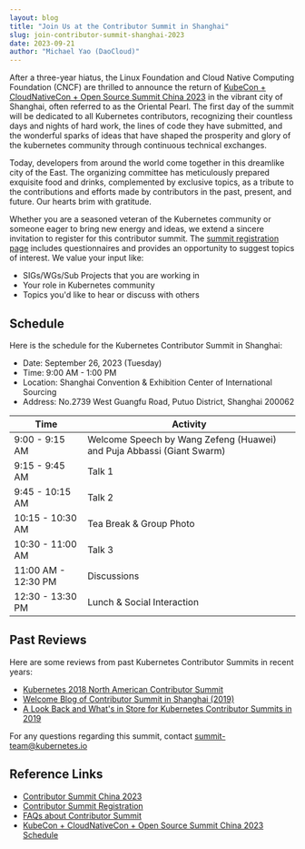 ```yaml
---
layout: blog
title: "Join Us at the Contributor Summit in Shanghai"
slug: join-contributor-summit-shanghai-2023
date: 2023-09-21
author: "Michael Yao (DaoCloud)"
---
```


After a three-year hiatus, the Linux Foundation and Cloud Native Computing Foundation (CNCF)
are thrilled to announce the return of
[KubeCon + CloudNativeCon + Open Source Summit China 2023](https://www.lfasiallc.com/kubecon-cloudnativecon-open-source-summit-china/program/schedule/)
in the vibrant city of Shanghai, often referred to as the Oriental Pearl. The first day of the summit
will be dedicated to all Kubernetes contributors, recognizing their countless days and nights of hard work,
the lines of code they have submitted, and the wonderful sparks of ideas that have shaped the prosperity
and glory of the kubernetes community through continuous technical exchanges.

Today, developers from around the world come together in this dreamlike city of the East.
The organizing committee has meticulously prepared exquisite food and drinks,
complemented by exclusive topics, as a tribute to the contributions and efforts made by
contributors in the past, present, and future. Our hearts brim with gratitude.

Whether you are a seasoned veteran of the Kubernetes community or someone eager to
bring new energy and ideas, we extend a sincere invitation to register for this contributor summit.
The [summit registration page](https://wj.qq.com/s2/12996651/2260/) includes questionnaires and provides
an opportunity to suggest topics of interest. We value your input like:

- SIGs/WGs/Sub Projects that you are working in
- Your role in Kubernetes community
- Topics you'd like to hear or discuss with others

## Schedule

Here is the schedule for the Kubernetes Contributor Summit in Shanghai:

- Date: September 26, 2023 (Tuesday)
- Time: 9:00 AM - 1:00 PM
- Location: Shanghai Convention & Exhibition Center of International Sourcing
- Address: No.2739 West Guangfu Road, Putuo District, Shanghai 200062

| Time                | Activity                                               |
| ------------------- | ------------------------------------------------------ |
| 9:00 - 9:15 AM      | Welcome Speech by Wang Zefeng (Huawei) and Puja Abbassi (Giant Swarm)  |
| 9:15 - 9:45 AM      | Talk 1                                                 |
| 9:45 - 10:15 AM     | Talk 2                                                 |
| 10:15 - 10:30 AM    | Tea Break & Group Photo                                |
| 10:30 - 11:00 AM    | Talk 3                                                 |
| 11:00 AM - 12:30 PM | Discussions                                            |
| 12:30 - 13:30 PM    | Lunch & Social Interaction                             |

## Past Reviews

Here are some reviews from past Kubernetes Contributor Summits in recent years:

- [Kubernetes 2018 North American Contributor Summit](https://kubernetes.io//blog/2018/10/16/kubernetes-2018-north-american-contributor-summit/)
- [Welcome Blog of Contributor Summit in Shanghai (2019)](https://kubernetes.io/blog/2019/06/12/join-us-at-the-contributor-summit-in-shanghai/)
- [A Look Back and What's in Store for Kubernetes Contributor Summits in 2019](https://kubernetes.io/blog/2019/03/20/a-look-back-and-whats-in-store-for-kubernetes-contributor-summits/)

For any questions regarding this summit, contact <summit-team@kubernetes.io>

## Reference Links

- [Contributor Summit China 2023](https://www.kubernetes.dev/events/2023/kcscn/)
- [Contributor Summit Registration](https://wj.qq.com/s2/12996651/2260/)
- [FAQs about Contributor Summit](https://www.kubernetes.dev/events/2023/kcscn/faq/)
- [KubeCon + CloudNativeCon + Open Source Summit China 2023 Schedule](https://www.lfasiallc.com/kubecon-cloudnativecon-open-source-summit-china/program/schedule/)

